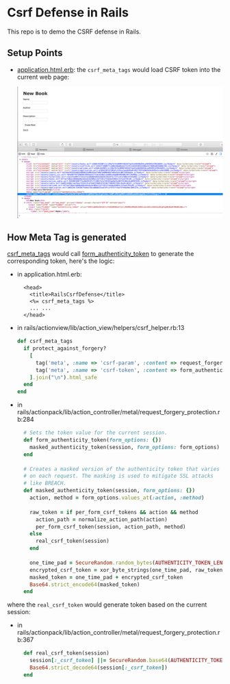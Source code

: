 # Csrf Defense in Rails

This repo is to demo the CSRF defense in Rails.

## Setup Points

- [application.html.erb](app/views/layouts/application.html.erb#L5): the
  `csrf_meta_tags` would load CSRF token into the current web page:

  ![Token in Header](docs/token_in_header.png)
  
  
## How Meta Tag is generated
  
[csrf_meta_tags](actionview/lib/action_view/helpers/csrf_helper.rb#13) would call 
[form_authenticity_token](actionpack/lib/action_controller/metal/request_forgery_protection.rb#284) to generate the 
corresponding token, here's the logic:

- in application.html.erb:

    ```erbruby
      <head>
        <title>RailsCsrfDefense</title>
        <%= csrf_meta_tags %>
        ... ...
      </head>
    ```
  
- in rails/actionview/lib/action_view/helpers/csrf_helper.rb:13

    ```ruby
    def csrf_meta_tags
      if protect_against_forgery?
        [
          tag('meta', :name => 'csrf-param', :content => request_forgery_protection_token),
          tag('meta', :name => 'csrf-token', :content => form_authenticity_token)
        ].join("\n").html_safe
      end
    end
    ```
    
- in rails/actionpack/lib/action_controller/metal/request_forgery_protection.rb:284

    ```ruby
      # Sets the token value for the current session.
      def form_authenticity_token(form_options: {})
        masked_authenticity_token(session, form_options: form_options)
      end

      # Creates a masked version of the authenticity token that varies
      # on each request. The masking is used to mitigate SSL attacks
      # like BREACH.
      def masked_authenticity_token(session, form_options: {})
        action, method = form_options.values_at(:action, :method)

        raw_token = if per_form_csrf_tokens && action && method
          action_path = normalize_action_path(action)
          per_form_csrf_token(session, action_path, method)
        else
          real_csrf_token(session)
        end

        one_time_pad = SecureRandom.random_bytes(AUTHENTICITY_TOKEN_LENGTH)
        encrypted_csrf_token = xor_byte_strings(one_time_pad, raw_token)
        masked_token = one_time_pad + encrypted_csrf_token
        Base64.strict_encode64(masked_token)
      end
    ```
    
where the `real_csrf_token` would generate token based on the current session:

- in rails/actionpack/lib/action_controller/metal/request_forgery_protection.rb:367

    ```ruby
      def real_csrf_token(session)
        session[:_csrf_token] ||= SecureRandom.base64(AUTHENTICITY_TOKEN_LENGTH)
        Base64.strict_decode64(session[:_csrf_token])
      end
    ```
